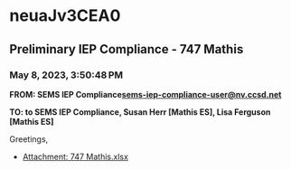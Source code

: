 # neuaJv3CEA0
## Preliminary IEP Compliance - 747 Mathis
### May 8, 2023, 3:50:48 PM
**FROM: SEMS IEP Compliance<sems-iep-compliance-user@nv.ccsd.net>**

**TO: to SEMS IEP Compliance, Susan Herr [Mathis ES], Lisa Ferguson [Mathis ES]**


Greetings, 





* [Attachment: 747 Mathis.xlsx](neuaJv3CEA0-attachment-1.xlsx)
